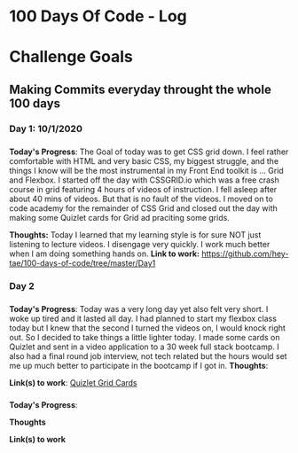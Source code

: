 # 100 Days Of Code - Log

# Challenge Goals 
## Making Commits everyday throught the whole 100 days

### Day 1: 10/1/2020
##### 

**Today's Progress**: 
The Goal of today was to get CSS grid down. I feel rather comfortable with HTML and very basic CSS, my biggest struggle, and the things I know will be the most instrumental in my Front End toolkit is ... Grid and Flexbox. I started off the day with CSSGRID.io which was a free crash course in grid featuring 4 hours of videos of instruction. I fell asleep after about 40 mins of videos. But that is no fault of the videos. I moved on to code academy for the remainder of CSS Grid and closed out the day with making some Quizlet cards for Grid ad praciting some grids.
<br>

**Thoughts:** 
Today I learned that my learning style is for sure NOT just listening to lecture videos. I disengage very quickly. I work much better when I am doing something hands on. 
**Link to work:** 
https://github.com/hey-tae/100-days-of-code/tree/master/Day1


### Day 2 
#####

**Today's Progress**: 
Today was a very long day yet also felt very short. I woke up tired and it lasted all day. I had planned to start my flexbox class today but I knew that the second I turned the videos on, I would knock right out. So I decided to take things a little lighter today. I made some cards on Quizlet and sent in a video application to a 30 week full stack bootcamp. I also had a final round job interview, not tech related but the hours would set me up much better to participate in the bootcamp if I got in. 
**Thoughts**: 

**Link(s) to work**: 
[Quizlet Grid Cards](https://quizlet.com/532688623/grid-flash-cards/)

### 

**Today's Progress**: 

**Thoughts** 

**Link(s) to work**

